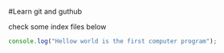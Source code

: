 #Learn git and guthub

check some index files below

```javascript
console.log("Hellow world is the first computer program");
```
